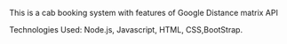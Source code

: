 This is a cab booking system with features of Google Distance matrix API

Technologies Used: Node.js, Javascript, HTML, CSS,BootStrap.
